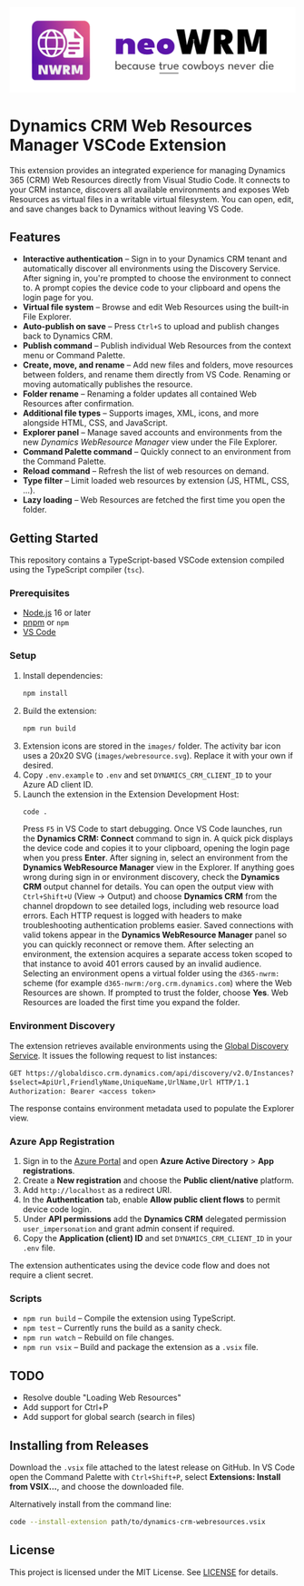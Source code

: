 ![neoWebResourceManager Banner](./images/banner.png)

# Dynamics CRM Web Resources Manager VSCode Extension

This extension provides an integrated experience for managing Dynamics 365 (CRM) Web Resources directly from Visual Studio Code. It connects to your CRM instance, discovers all available environments and exposes Web Resources as virtual files in a writable virtual filesystem. You can open, edit, and save changes back to Dynamics without leaving VS Code.

## Features

- **Interactive authentication** – Sign in to your Dynamics CRM tenant and automatically discover all environments using the Discovery Service. After signing in, you're prompted to choose the environment to connect to. A prompt copies the device code to your clipboard and opens the login page for you.
- **Virtual file system** – Browse and edit Web Resources using the built-in File Explorer.
- **Auto-publish on save** – Press `Ctrl+S` to upload and publish changes back to Dynamics CRM.
- **Publish command** – Publish individual Web Resources from the context menu or Command Palette.
- **Create, move, and rename** – Add new files and folders, move resources between folders, and rename them directly from VS Code. Renaming or moving automatically publishes the resource.
- **Folder rename** – Renaming a folder updates all contained Web Resources after confirmation.
- **Additional file types** – Supports images, XML, icons, and more alongside HTML, CSS, and JavaScript.
- **Explorer panel** – Manage saved accounts and environments from the new *Dynamics WebResource Manager* view under the File Explorer.
- **Command Palette command** – Quickly connect to an environment from the Command Palette.
- **Reload command** – Refresh the list of web resources on demand.
- **Type filter** – Limit loaded web resources by extension (JS, HTML, CSS, ...).
- **Lazy loading** – Web Resources are fetched the first time you open the folder.

## Getting Started

This repository contains a TypeScript-based VSCode extension compiled using the TypeScript compiler (`tsc`).

### Prerequisites

- [Node.js](https://nodejs.org/) 16 or later
- [pnpm](https://pnpm.io/) or `npm`
- [VS Code](https://code.visualstudio.com/)

### Setup

1. Install dependencies:
   ```bash
   npm install
   ```
2. Build the extension:
   ```bash
   npm run build
   ```
3. Extension icons are stored in the `images/` folder. The activity bar icon uses a 20x20 SVG (`images/webresource.svg`). Replace it with your own if desired.
4. Copy `.env.example` to `.env` and set `DYNAMICS_CRM_CLIENT_ID` to your Azure AD client ID.
5. Launch the extension in the Extension Development Host:
   ```bash
   code .
   ```
   Press `F5` in VS Code to start debugging.
   Once VS Code launches, run the **Dynamics CRM: Connect** command to sign in.
   A quick pick displays the device code and copies it to your clipboard,
   opening the login page when you press **Enter**. After signing in, select an
   environment from the **Dynamics WebResource Manager** view in the Explorer.
    If anything goes wrong during sign in or environment discovery, check the
    **Dynamics CRM** output channel for details.
    You can open the output view with `Ctrl+Shift+U` (View → Output) and choose
    **Dynamics CRM** from the channel dropdown to see detailed logs, including web
    resource load errors. Each HTTP request is logged with headers to make
    troubleshooting authentication problems easier.
    Saved connections with valid tokens appear in the **Dynamics WebResource Manager** panel so you can quickly reconnect or remove them.
    After selecting an environment, the extension acquires a separate access token scoped to that instance to avoid 401 errors caused by an invalid audience.
    Selecting an environment opens a virtual folder using the `d365-nwrm:` scheme
    (for example `d365-nwrm:/org.crm.dynamics.com`) where the Web Resources are
    shown. If prompted to trust the folder, choose **Yes**. Web Resources are
    loaded the first time you expand the folder.

### Environment Discovery

The extension retrieves available environments using the [Global Discovery Service](https://learn.microsoft.com/en-us/power-apps/developer/data-platform/discovery-service).
It issues the following request to list instances:

```http
GET https://globaldisco.crm.dynamics.com/api/discovery/v2.0/Instances?$select=ApiUrl,FriendlyName,UniqueName,UrlName,Url HTTP/1.1
Authorization: Bearer <access token>
```

The response contains environment metadata used to populate the Explorer view.

### Azure App Registration

1. Sign in to the [Azure Portal](https://portal.azure.com/) and open **Azure Active Directory** > **App registrations**.
2. Create a **New registration** and choose the **Public client/native** platform.
3. Add `http://localhost` as a redirect URI.
4. In the **Authentication** tab, enable **Allow public client flows** to permit device code login.
5. Under **API permissions** add the **Dynamics CRM** delegated permission `user_impersonation` and grant admin consent if required.
6. Copy the **Application (client) ID** and set `DYNAMICS_CRM_CLIENT_ID` in your `.env` file.

The extension authenticates using the device code flow and does not require a client secret.

### Scripts

- `npm run build` – Compile the extension using TypeScript.
- `npm test` – Currently runs the build as a sanity check.
- `npm run watch` – Rebuild on file changes.
- `npm run vsix` – Build and package the extension as a `.vsix` file.

## TODO

- Resolve double "Loading Web Resources"
- Add support for Ctrl+P
- Add support for global search (search in files)

## Installing from Releases

Download the `.vsix` file attached to the latest release on GitHub. In VS Code open the Command Palette with `Ctrl+Shift+P`, select **Extensions: Install from VSIX...**, and choose the downloaded file.

Alternatively install from the command line:

```bash
code --install-extension path/to/dynamics-crm-webresources.vsix
```

## License

This project is licensed under the MIT License. See [LICENSE](LICENSE) for details.
